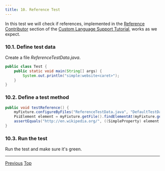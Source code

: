 ```yaml
---
title: 10. Reference Test
---
```



In this test we will check if references, implemented in the
[Reference Contributor](/tutorials/custom_language_support/reference_contributor.md)
section of the
[Custom Language Support Tutorial](/tutorials/custom_language_support_tutorial.md),
works as we expect.

### 10.1. Define test data

Create a file *ReferenceTestData.java*.

```java
public class Test {
    public static void main(String[] args) {
        System.out.println("simple:website<caret>");
    }
}
```

### 10.2. Define a test method

```java
public void testReference() {
    myFixture.configureByFiles("ReferenceTestData.java", "DefaultTestData.simple");
    PsiElement element = myFixture.getFile().findElementAt(myFixture.getCaretOffset()).getParent();
    assertEquals("http://en.wikipedia.org/", ((SimpleProperty) element.getReferences()[0].resolve()).getValue());
}
```

### 10.3. Run the test

Run the test and make sure it's green.

-----

[Previous](commenter_test.md)
[Top](/tutorials/writing_tests_for_plugins.md)





